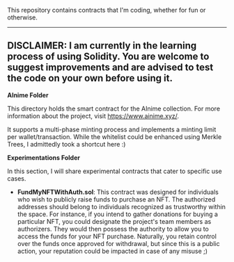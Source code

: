 This repository contains contracts that I'm coding, whether for fun or otherwise.

---
DISCLAIMER: I am currently in the learning process of using Solidity. You are welcome to suggest improvements and are advised to test the code on your own before using it.
---

**AInime Folder**

This directory holds the smart contract for the AInime collection. For more information about the project, visit https://www.ainime.xyz/.

It supports a multi-phase minting process and implements a minting limit per wallet/transaction. While the whitelist could be enhanced using Merkle Trees, I admittedly took a shortcut here :)

**Experimentations Folder**

In this section, I will share experimental contracts that cater to specific use cases.

- **FundMyNFTWithAuth.sol**: This contract was designed for individuals who wish to publicly raise funds to purchase an NFT. The authorized addresses should belong to individuals recognized as trustworthy within the space. For instance, if you intend to gather donations for buying a particular NFT, you could designate the project's team members as authorizers. They would then possess the authority to allow you to access the funds for your NFT purchase. Naturally, you retain control over the funds once approved for withdrawal, but since this is a public action, your reputation could be impacted in case of any misuse ;)
